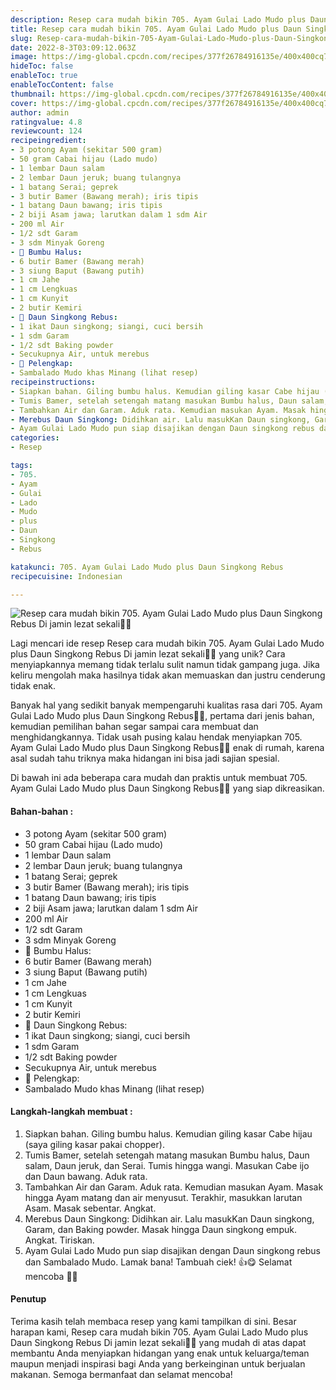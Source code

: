 ```yaml
---
description: Resep cara mudah bikin 705. Ayam Gulai Lado Mudo plus Daun Singkong Rebus Di jamin lezat sekali"
title: Resep cara mudah bikin 705. Ayam Gulai Lado Mudo plus Daun Singkong Rebus Di jamin lezat sekali
slug: Resep-cara-mudah-bikin-705-Ayam-Gulai-Lado-Mudo-plus-Daun-Singkong-Rebus-Di-jamin-lezat-sekali
date: 2022-8-3T03:09:12.063Z
image: https://img-global.cpcdn.com/recipes/377f26784916135e/400x400cq70/photo.jpg
hideToc: false
enableToc: true
enableTocContent: false
thumbnail: https://img-global.cpcdn.com/recipes/377f26784916135e/400x400cq70/photo.jpg
cover: https://img-global.cpcdn.com/recipes/377f26784916135e/400x400cq70/photo.jpg
author: admin
ratingvalue: 4.8
reviewcount: 124
recipeingredient:
- 3 potong Ayam (sekitar 500 gram)
- 50 gram Cabai hijau (Lado mudo)
- 1 lembar Daun salam
- 2 lembar Daun jeruk; buang tulangnya
- 1 batang Serai; geprek
- 3 butir Bamer (Bawang merah); iris tipis
- 1 batang Daun bawang; iris tipis
- 2 biji Asam jawa; larutkan dalam 1 sdm Air
- 200 ml Air
- 1/2 sdt Garam
- 3 sdm Minyak Goreng
- 📌 Bumbu Halus:
- 6 butir Bamer (Bawang merah)
- 3 siung Baput (Bawang putih)
- 1 cm Jahe
- 1 cm Lengkuas
- 1 cm Kunyit
- 2 butir Kemiri
- 📌 Daun Singkong Rebus:
- 1 ikat Daun singkong; siangi, cuci bersih
- 1 sdm Garam
- 1/2 sdt Baking powder
- Secukupnya Air, untuk merebus
- 📌 Pelengkap:
- Sambalado Mudo khas Minang (lihat resep)
recipeinstructions:
- Siapkan bahan. Giling bumbu halus. Kemudian giling kasar Cabe hijau (saya giling kasar pakai chopper).
- Tumis Bamer, setelah setengah matang masukan Bumbu halus, Daun salam, Daun jeruk, dan Serai. Tumis hingga wangi. Masukan Cabe ijo dan Daun bawang. Aduk rata.
- Tambahkan Air dan Garam. Aduk rata. Kemudian masukan Ayam. Masak hingga Ayam matang dan air menyusut. Terakhir, masukkan larutan Asam. Masak sebentar. Angkat.
- Merebus Daun Singkong: Didihkan air. Lalu masukKan Daun singkong, Garam, dan Baking powder. Masak hingga Daun singkong empuk. Angkat. Tiriskan.
- Ayam Gulai Lado Mudo pun siap disajikan dengan Daun singkong rebus dan Sambalado Mudo. Lamak bana! Tambuah ciek! 👍😋 Selamat mencoba 🙏😊
categories:
- Resep

tags:
- 705.
- Ayam
- Gulai
- Lado
- Mudo
- plus
- Daun
- Singkong
- Rebus

katakunci: 705. Ayam Gulai Lado Mudo plus Daun Singkong Rebus
recipecuisine: Indonesian

---
```


![Resep cara mudah bikin 705. Ayam Gulai Lado Mudo plus Daun Singkong Rebus Di jamin lezat sekali👩‍🍳](https://img-global.cpcdn.com/recipes/377f26784916135e/400x400cq70/photo.jpg)

Lagi mencari ide resep Resep cara mudah bikin 705. Ayam Gulai Lado Mudo plus Daun Singkong Rebus Di jamin lezat sekali👩‍🍳 yang unik? Cara menyiapkannya memang tidak terlalu sulit namun tidak gampang juga. Jika keliru mengolah maka hasilnya tidak akan memuaskan dan justru cenderung tidak enak.

Banyak hal yang sedikit banyak mempengaruhi kualitas rasa dari 705. Ayam Gulai Lado Mudo plus Daun Singkong Rebus👩‍🍳, pertama dari jenis bahan, kemudian pemilihan bahan segar sampai cara membuat dan menghidangkannya. Tidak usah pusing kalau hendak menyiapkan 705. Ayam Gulai Lado Mudo plus Daun Singkong Rebus👩‍🍳 enak di rumah, karena asal sudah tahu triknya maka hidangan ini bisa jadi sajian spesial.

Di bawah ini ada beberapa cara mudah dan praktis untuk membuat 705. Ayam Gulai Lado Mudo plus Daun Singkong Rebus👩‍🍳 yang siap dikreasikan.

<!--inarticleads1-->

#### Bahan-bahan :

- 3 potong Ayam (sekitar 500 gram)
- 50 gram Cabai hijau (Lado mudo)
- 1 lembar Daun salam
- 2 lembar Daun jeruk; buang tulangnya
- 1 batang Serai; geprek
- 3 butir Bamer (Bawang merah); iris tipis
- 1 batang Daun bawang; iris tipis
- 2 biji Asam jawa; larutkan dalam 1 sdm Air
- 200 ml Air
- 1/2 sdt Garam
- 3 sdm Minyak Goreng
- 📌 Bumbu Halus:
- 6 butir Bamer (Bawang merah)
- 3 siung Baput (Bawang putih)
- 1 cm Jahe
- 1 cm Lengkuas
- 1 cm Kunyit
- 2 butir Kemiri
- 📌 Daun Singkong Rebus:
- 1 ikat Daun singkong; siangi, cuci bersih
- 1 sdm Garam
- 1/2 sdt Baking powder
- Secukupnya Air, untuk merebus
- 📌 Pelengkap:
- Sambalado Mudo khas Minang (lihat resep)

<!--inarticleads2-->

#### Langkah-langkah membuat :

1. Siapkan bahan. Giling bumbu halus. Kemudian giling kasar Cabe hijau (saya giling kasar pakai chopper).
1. Tumis Bamer, setelah setengah matang masukan Bumbu halus, Daun salam, Daun jeruk, dan Serai. Tumis hingga wangi. Masukan Cabe ijo dan Daun bawang. Aduk rata.
1. Tambahkan Air dan Garam. Aduk rata. Kemudian masukan Ayam. Masak hingga Ayam matang dan air menyusut. Terakhir, masukkan larutan Asam. Masak sebentar. Angkat.
1. Merebus Daun Singkong: Didihkan air. Lalu masukKan Daun singkong, Garam, dan Baking powder. Masak hingga Daun singkong empuk. Angkat. Tiriskan.
1. Ayam Gulai Lado Mudo pun siap disajikan dengan Daun singkong rebus dan Sambalado Mudo. Lamak bana! Tambuah ciek! 👍😋 Selamat mencoba 🙏😊

#### Penutup

Terima kasih telah membaca resep yang kami tampilkan di sini. Besar harapan kami, Resep cara mudah bikin 705. Ayam Gulai Lado Mudo plus Daun Singkong Rebus Di jamin lezat sekali👩‍🍳 yang mudah di atas dapat membantu Anda menyiapkan hidangan yang enak untuk keluarga/teman maupun menjadi inspirasi bagi Anda yang berkeinginan untuk berjualan makanan. Semoga bermanfaat dan selamat mencoba!